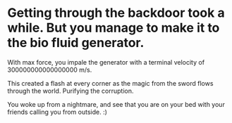 # Getting through the backdoor took a while. But you manage to make it to the bio fluid generator.  
With max force, you impale the generator with a terminal velocity of 300000000000000000 m/s.

This created a flash at every corner as the magic from the sword flows through the world. Purifying the corruption.

You woke up from a nightmare, and see that you are on your bed with your friends calling you from outside. :)